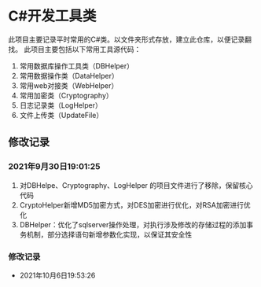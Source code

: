 # C#开发工具类

此项目主要记录平时常用的C#类。以文件夹形式存放，建立此仓库，以便记录翻找。
此项目主要包括以下常用工具源代码：
1. 常用数据库操作工具类（DBHelper）
2. 常用数据操作类（DataHelper）
3. 常用web对接类（WebHelper）
4. 常用加密类（Cryptography）
5. 日志记录类（LogHelper）
6. 文件上传类（UpdateFile）

## 修改记录
### 2021年9月30日19:01:25
1. 对DBHelpe、Cryptography、LogHelper 的项目文件进行了移除，保留核心代码
2. CryptoHelper新增MD5加密方式，对DES加密进行优化，对RSA加密进行优化
3. DBHelper：优化了sqlserver操作处理，对执行涉及修改的存储过程的添加事务机制，部分选择语句新增参数化实现，以保证其安全性

### 修改记录
- 2021年10月6日19:53:26
